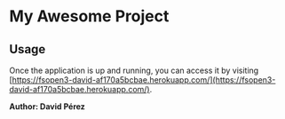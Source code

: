 # My Awesome Project


## Usage

Once the application is up and running, you can access it by visiting [https://fsopen3-david-af170a5bcbae.herokuapp.com/](https://fsopen3-david-af170a5bcbae.herokuapp.com/). 

**Author: David Pérez**